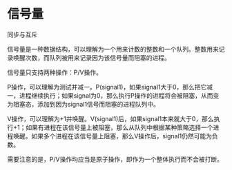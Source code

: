 # 信号量
同步与互斥

信号量是一种数据结构，可以理解为一个用来计数的整数和一个队列。整数用来记录唤醒次数，而队列被用来记录因为该信号量而阻塞的进程。

信号量只支持两种操作：P/V操作。

P操作，可以理解为测试并减一。P(signal1)，如果signal1大于0，那么把它减一，进程继续执行；如果signal为0，那么执行P操作的进程将会被阻塞，从而变为阻塞态，添加到因为signal1信号而阻塞的进程队列中。

V操作，可以理解为+1并唤醒。V(signal1)后，如果signal1本来就大于0，那么执行+1；如果有进程在该信号量上被阻塞，那么从队列中根据某种策略选择一个进程唤醒。如果多个进程在该信号量上阻塞，那么V操作后，signal1仍然可能为负数。

需要注意的是，P/V操作均应当是原子操作，即作为一个整体执行而不会被打断。
